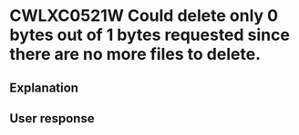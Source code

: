 # CWLXC0521W Could delete only 0 bytes out of 1 bytes requested since there are no more files to delete.

## Explanation

## User response